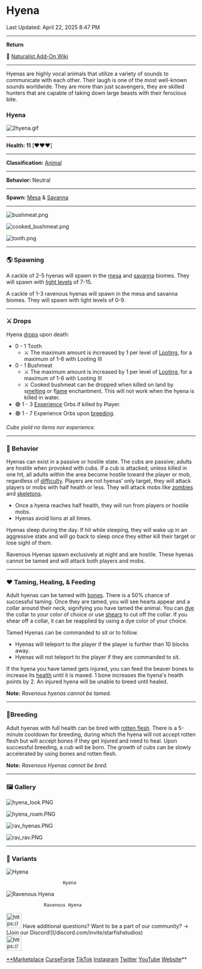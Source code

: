 # Hyena

Last Updated: April 22, 2025 8:47 PM

---

**Return**

🐻 [Naturalist Add-On Wiki](/www.notion.so/1a7a9a61c3f1800c8e32e893d6e7f430?pvs=21)

---

Hyenas are highly vocal animals that utilize a variety of sounds to communicate with each other. Their laugh is one of the most well-known sounds worldwide. They are more than just scavengers, they are skilled hunters that are capable of taking down large beasts with their ferocious bite.

<aside>

### **Hyena**

![2hyena.gif](2hyena.gif)

---

**Health: 11** [♥️♥️♥️]

---

**Classification:** [Animal](/minecraft.fandom.com/wiki/Animal)

---

**Behavior:** Neutral

---

**Spawn:** [Mesa](/minecraft.wiki/w/Badlands) & [Savanna](/minecraft.wiki/w/Savanna)

---

![bushmeat.png](bushmeat.png)

![cooked_bushmeat.png](cooked_bushmeat.png)

![tooth.png](tooth.png)

</aside>

---

### 🌎 Spawning

A cackle of 2-5 hyenas will spawn in the [mesa](/minecraft.wiki/w/Badlands) and [savanna](/minecraft.wiki/w/Savanna) biomes. They will spawn with [light levels](/minecraft.fandom.com/wiki/Light) of 7-15.

A cackle of 1-3 ravenous hyenas will spawn in the mesa and savanna biomes. They will spawn with light levels of 0-9.

---

### ⚔️ Drops

Hyena [drops](/minecraft.fandom.com/wiki/Drops) upon death:

- 0 - 1 Tooth
    - ⚔️ The maximum amount is increased by 1 per level of [Looting](/minecraft.fandom.com/wiki/Looting), for a maximum of 1-6 with Looting III
- 0 - 1 Bushmeat
    - ⚔️ The maximum amount is increased by 1 per level of [Looting](/minecraft.fandom.com/wiki/Looting), for a maximum of 1-6 with Looting III
    - ⚔️ Cooked bushmeat can be dropped when killed on land by s[melting](/minecraft.fandom.com/wiki/Fire_Aspect) or f[lame](/minecraft.fandom.com/wiki/Flame) enchantment. This will not work when the hyena is killed in water.
- 🟢 1 - 3 [Experience](/minecraft.fandom.com/wiki/Experience) Orbs if killed by Player.
- 🟢 1 - 7 Experience Orbs upon [breeding](/minecraft.fandom.com/wiki/Breeding).

*Cubs yield no items nor experience.*

---

### 🧠 Behavior

Hyenas can exist in a passive or hostile state. The cubs are passive; adults are hostile when provoked with cubs. If a cub is attacked, unless killed in one hit‌, all adults within the area become hostile toward the player or mob, regardless of [difficulty](/minecraft.fandom.com/wiki/Difficulty). Players are not hyenas’ only target, they will attack players or mobs with half health or less. They will attack mobs like [zombies](/minecraft.fandom.com/wiki/Zombie) and [skeletons](/minecraft.fandom.com/wiki/Skeleton).

- Once a hyena reaches half health, they will run from players or hostile mobs.
- Hyenas avoid lions at all times.

Hyenas sleep during the day. If hit while sleeping, they will wake up in an aggressive state and will go back to sleep once they either kill their target or lose sight of them.

Ravenous Hyenas spawn exclusively at night and are hostile. These hyenas cannot be tamed and will attack both players and mobs.

---

### ❤️ Taming, Healing, & Feeding

Adult hyenas can be tamed with [bones](/minecraft.wiki/w/Bone). There is a 50% chance of successful taming. Once they are tamed, you will see hearts appear and a collar around their neck, signifying you have tamed the animal. You can [dye](/minecraft.fandom.com/wiki/Dye) the collar to your color of choice or use [shears](/minecraft.fandom.com/wiki/Shears) to cut off the collar. If you shear off a collar, it can be reapplied by using a dye color of your choice.

Tamed Hyenas can be commanded to sit or to follow.

- Hyenas will teleport to the player if the player is further than 10 blocks away.
- Hyenas will not teleport to the player if they are commanded to sit.

If the hyena you have tamed gets injured, you can feed the beaver bones to increase its [health](/minecraft.fandom.com/wiki/Health) until it is maxed. 1 bone increases the hyena's health points by 2. An injured hyena will be unable to breed until healed.

**Note:** *Ravenous hyenas cannot be tamed.*

---

### 🥚Breeding

Adult hyenas with full health can be bred with [rotten flesh](/minecraft.wiki/w/Rotten_Flesh). There is a 5-minute cooldown for breeding, during which the hyena will not accept rotten flesh but will accept bones if they get injured and need to heal.
Upon successful breeding, a cub will be born. The growth of cubs can be slowly accelerated by using bones and rotten flesh. 

**Note:** *Ravenous Hyenas cannot be bred.*

---

### 🖼️ Gallery

![hyena_look.PNG](hyena_look.png)

![hyena_roam.PNG](hyena_roam.png)

![rav_hyenas.PNG](rav_hyenas.png)

![rav_rav.PNG](rav_rav.png)

---

### 🎨 Variants

![                         Hyena](hyena.gif)

                         Hyena

![                  Ravenous Hyena](rav_hyena.gif)

                  Ravenous Hyena

<aside>
<img src="https://www.notion.so/icons/headset_red.svg" alt="https://www.notion.so/icons/headset_red.svg" width="40px" /> Have additional questions? Want to be a part of our community? → [Join our Discord!](/discord.com/invite/starfishstudios)

</aside>

<aside>
<img src="https://www.notion.so/icons/star_red.svg" alt="https://www.notion.so/icons/star_red.svg" width="40px" />

[**Marketplace](/www.minecraft.net/en-us/marketplace/creator?name=Starfish%20Studios)      [CurseForge](/www.curseforge.com/members/starfish_studios/projects)      [TikTok](/www.tiktok.com/@starfishstudios)      [Instagram](/www.instagram.com/starfishstudiosinc/)      [Twitter](/twitter.com/starfishstudios)      [YouTube](/www.youtube.com/@starfishstudios)      [Website](/starfish-studios.com/)**

</aside>
